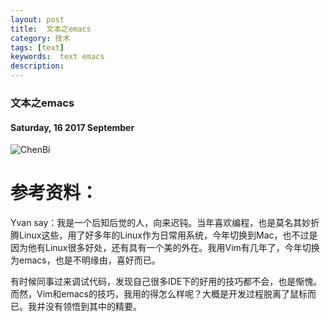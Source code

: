 ```yaml
---
layout: post
title:  文本之emacs
category: 技术
tags: [text]
keywords:  text emacs
description:
---
```


###  文本之emacs

#### Saturday, 16  2017 September

![ChenBi](/../../assets/img/tech/2017/ChenBi_4.jpg)



# 参考资料：


Yvan say：我是一个后知后觉的人，向来迟钝。当年喜欢编程，也是莫名其妙折腾Linux这些，用了好多年的Linux作为日常用系统，今年切换到Mac，也不过是因为他有Linux很多好处，还有具有一个美的外在。我用Vim有几年了，今年切换为emacs，也是不明缘由，喜好而已。

有时候同事过来调试代码，发现自己很多IDE下的好用的技巧都不会，也是惭愧。而然，Vim和emacs的技巧，我用的得怎么样呢？大概是开发过程脱离了鼠标而已。我并没有领悟到其中的精要。
